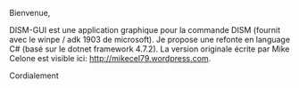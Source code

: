 Bienvenue,

DISM-GUI est une application graphique pour la commande DISM (fournit avec le winpe / adk 1903 de microsoft).
Je propose une refonte en language C# (basé sur le dotnet framework 4.7.2).
La version originale écrite par Mike Celone est visible ici: http://mikecel79.wordpress.com.

Cordialement
